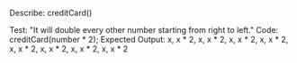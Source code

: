 Describe: creditCard()

Test: "It will double every other number starting from right to left."
Code: creditCard(number * 2);
Expected Output: x, x * 2, x, x * 2, x, x * 2, x, x * 2, x, x * 2, x, x * 2, x, x * 2, x, x * 2